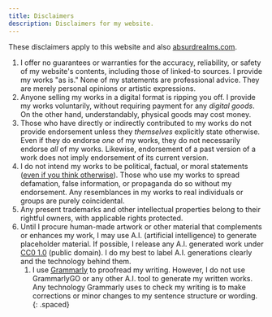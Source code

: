 ```yaml
---
title: Disclaimers
description: Disclaimers for my website.
---
```


These disclaimers apply to this website and also <a href="https://absurdrealms.com/" target="_blank">absurdrealms.com</a>.

1. I offer no guarantees or warranties for the accuracy, reliability, or safety of my website's contents, including those of linked-to sources. I provide my works "as is." None of my statements are professional advice. They are merely personal opinions or artistic expressions.
1. Anyone selling my works in a digital format is ripping you off. I provide my works voluntarily, without requiring payment for any *digital goods*. On the other hand, understandably, physical goods may cost money.
1. Those who have directly or indirectly contributed to my works do not provide endorsement unless they *themselves* explicitly state otherwise. Even if they do endorse *one* of my works, they do not necessarily endorse *all* of my works. Likewise, endorsement of a past version of a work does not imply endorsement of its current version.
1. I do not intend my works to be political, factual, or moral statements (<a href="https://www.youtube.com/watch?v=GM-e46xdcUo" target="_blank">even if you think otherwise</a>). Those who use my works to spread defamation, false information, or propaganda do so without my endorsement. Any resemblances in my works to real individuals or groups are purely coincidental.
1. Any present trademarks and other intellectual properties belong to their rightful owners, with applicable rights protected.
1. Until I procure human-made artwork or other material that complements or enhances my work, I may use A.I. (artificial intelligence) to generate placeholder material. If possible, I release any A.I. generated work under <a href="https://creativecommons.org/publicdomain/zero/1.0/" target="_blank">CC0 1.0</a> (public domain). I do my best to label A.I. generations clearly and the technology behind them.
    1. I use <a href="http://grammarly.com/" target="_blank">Grammarly</a> to proofread my writing. However, I do not use GrammarlyGO or any other A.I. tool to generate my written works. Any technology Grammarly uses to check my writing is to make corrections or minor changes to my sentence structure or wording.
{: .spaced}
